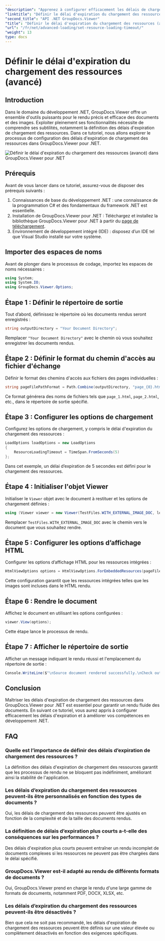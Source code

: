 ```yaml
---
"description": "Apprenez à configurer efficacement les délais de chargement des ressources dans GroupDocs.Viewer pour .NET. Maîtrisez le rendu des documents avec précision et stabilité."
"linktitle": "Définir le délai d'expiration du chargement des ressources (avancé)"
"second_title": "API .NET GroupDocs.Viewer"
"title": "Définir le délai d'expiration du chargement des ressources (avancé)"
"url": "/fr/net/advanced-loading/set-resource-loading-timeout/"
"weight": 13
type: docs
---
```

# Définir le délai d'expiration du chargement des ressources (avancé)

## Introduction
Dans le domaine du développement .NET, GroupDocs.Viewer offre un ensemble d'outils puissants pour le rendu précis et efficace des documents et des images. Exploiter pleinement ses fonctionnalités nécessite de comprendre ses subtilités, notamment la définition des délais d'expiration de chargement des ressources. Dans ce tutoriel, nous allons explorer le processus de configuration des délais d'expiration de chargement des ressources dans GroupDocs.Viewer pour .NET.

![Définir le délai d'expiration du chargement des ressources (avancé) dans GroupDocs.Viewer pour .NET](/viewer/advanced-loading/set-resource-loading-timeout-img.png)

## Prérequis
Avant de vous lancer dans ce tutoriel, assurez-vous de disposer des prérequis suivants :
1. Connaissances de base du développement .NET : une connaissance de la programmation C# et des fondamentaux du framework .NET est essentielle.
2. Installation de GroupDocs.Viewer pour .NET : Téléchargez et installez la bibliothèque GroupDocs.Viewer pour .NET à partir du [page de téléchargement](https://releases.groupdocs.com/viewer/net/).
3. Environnement de développement intégré (IDE) : disposez d’un IDE tel que Visual Studio installé sur votre système.

## Importer des espaces de noms
Avant de plonger dans le processus de codage, importez les espaces de noms nécessaires :
```csharp
using System;
using System.IO;
using GroupDocs.Viewer.Options;
```

## Étape 1 : Définir le répertoire de sortie
Tout d’abord, définissez le répertoire où les documents rendus seront enregistrés :
```csharp
string outputDirectory = "Your Document Directory";
```
Remplacer `"Your Document Directory"` avec le chemin où vous souhaitez enregistrer les documents rendus.
## Étape 2 : Définir le format du chemin d'accès au fichier d'échange
Définir le format des chemins d'accès aux fichiers des pages individuelles :
```csharp
string pageFilePathFormat = Path.Combine(outputDirectory, "page_{0}.html");
```
Ce format générera des noms de fichiers tels que `page_1.html`, `page_2.html`, etc., dans le répertoire de sortie spécifié.
## Étape 3 : Configurer les options de chargement
Configurez les options de chargement, y compris le délai d'expiration du chargement des ressources :
```csharp
LoadOptions loadOptions = new LoadOptions
{
    ResourceLoadingTimeout = TimeSpan.FromSeconds(5)
};
```
Dans cet exemple, un délai d’expiration de 5 secondes est défini pour le chargement des ressources.
## Étape 4 : Initialiser l'objet Viewer
Initialiser le `Viewer` objet avec le document à restituer et les options de chargement définies :
```csharp
using (Viewer viewer = new Viewer(TestFiles.WITH_EXTERNAL_IMAGE_DOC, loadOptions))
```
Remplacer `TestFiles.WITH_EXTERNAL_IMAGE_DOC` avec le chemin vers le document que vous souhaitez rendre.
## Étape 5 : Configurer les options d’affichage HTML
Configurer les options d’affichage HTML pour les ressources intégrées :
```csharp
HtmlViewOptions options = HtmlViewOptions.ForEmbeddedResources(pageFilePathFormat);
```
Cette configuration garantit que les ressources intégrées telles que les images sont incluses dans le HTML rendu.
## Étape 6 : Rendre le document
Affichez le document en utilisant les options configurées :
```csharp
viewer.View(options);
```
Cette étape lance le processus de rendu.
## Étape 7 : Afficher le répertoire de sortie
Afficher un message indiquant le rendu réussi et l'emplacement du répertoire de sortie :
```csharp
Console.WriteLine($"\nSource document rendered successfully.\nCheck output in {outputDirectory}.");
```

## Conclusion
Maîtriser les délais d'expiration de chargement des ressources dans GroupDocs.Viewer pour .NET est essentiel pour garantir un rendu fluide des documents. En suivant ce tutoriel, vous aurez appris à configurer efficacement les délais d'expiration et à améliorer vos compétences en développement .NET.
## FAQ
### Quelle est l’importance de définir des délais d’expiration de chargement des ressources ?
La définition des délais d'expiration de chargement des ressources garantit que les processus de rendu ne se bloquent pas indéfiniment, améliorant ainsi la stabilité de l'application.
### Les délais d’expiration du chargement des ressources peuvent-ils être personnalisés en fonction des types de documents ?
Oui, les délais de chargement des ressources peuvent être ajustés en fonction de la complexité et de la taille des documents rendus.
### La définition de délais d’expiration plus courts a-t-elle des conséquences sur les performances ?
Des délais d'expiration plus courts peuvent entraîner un rendu incomplet de documents complexes si les ressources ne peuvent pas être chargées dans le délai spécifié.
### GroupDocs.Viewer est-il adapté au rendu de différents formats de documents ?
Oui, GroupDocs.Viewer prend en charge le rendu d'une large gamme de formats de documents, notamment PDF, DOCX, XLSX, etc.
### Les délais d’expiration du chargement des ressources peuvent-ils être désactivés ?
Bien que cela ne soit pas recommandé, les délais d'expiration de chargement des ressources peuvent être définis sur une valeur élevée ou complètement désactivés en fonction des exigences spécifiques.